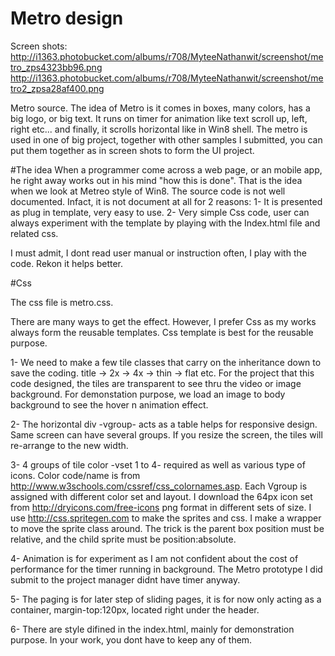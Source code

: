 Metro design
============
Screen shots:
http://i1363.photobucket.com/albums/r708/MyteeNathanwit/screenshot/metro_zps4323bb96.png
http://i1363.photobucket.com/albums/r708/MyteeNathanwit/screenshot/metro2_zpsa28af400.png

Metro source.
The idea of Metro is it comes in boxes, many colors, has a big logo, or big text. It runs on timer for animation like text scroll up, left, right etc... and finally, it scrolls horizontal like in Win8 shell. 
The metro is used in one of big project, together with other samples I submitted, you can put them together as in screen shots to form the UI project.

#The idea
When a programmer come across a web page, or an mobile app,  he right away works out in his mind "how this is done". That is the idea when we look at Metreo style of Win8. The source code is not well documented. Infact, it is not document at all for 2 reasons: 1- It is presented as plug in template, very easy to use. 2- Very simple Css code, user can always experiment with the template by playing with the Index.html file and related css. 

I must admit, I dont read user manual or instruction often, I play with the code. Rekon it helps better.

#Css

The css file is metro.css. 

There are many ways to get the effect. However, I prefer Css as my works always form the reusable templates. Css template is best for the reusable purpose.

1- We need to make a few tile classes that carry on the inheritance down to save the coding. title -> 2x -> 4x -> thin -> flat etc. For the project that this code designed, the tiles are transparent to see thru the video or image background. For demonstation purpose, we load an image to body background to see the hover n animation effect.

2- The horizontal div -vgroup- acts as a table helps for responsive design. Same screen can have several groups. If you resize the screen, the tiles will re-arrange to the new width.

3- 4 groups of tile color -vset 1 to 4- required as well as various type of icons. Color code/name is from http://www.w3schools.com/cssref/css_colornames.asp. Each Vgroup is assigned with different color set and layout.
I download the 64px icon set from http://dryicons.com/free-icons png format in different sets of size.
I use http://css.spritegen.com to make the sprites and css.
I make a wrapper to move the sprite class around. The trick is the parent box position must be relative, and the child sprite must be position:absolute.

4- Animation is for experiment as I am not confident about the cost of performance for the timer running in background. The Metro prototype I did submit to the project manager didnt have timer anyway.

5- The paging is for later step of sliding pages, it is for now only acting as a container, margin-top:120px, located right under the header.

6- There are style difined in the index.html, mainly for demonstration purpose. In your work, you dont have to keep any of them.

